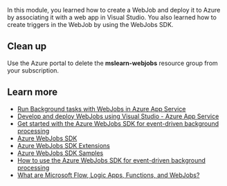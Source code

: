 In this module, you learned how to create a WebJob and deploy it to Azure by associating it with a web app in Visual Studio. You also learned how to create triggers in the WebJob by using the WebJobs SDK.

## Clean up

Use the Azure portal to delete the **mslearn-webjobs** resource group from your subscription.

## Learn more

- [Run Background tasks with WebJobs in Azure App Service](https://docs.microsoft.com/azure/app-service/webjobs-create)
- [Develop and deploy WebJobs using Visual Studio - Azure App Service](https://docs.microsoft.com/azure/app-service/webjobs-dotnet-deploy-vs)
- [Get started with the Azure WebJobs SDK for event-driven background processing](https://docs.microsoft.com/azure/app-service/webjobs-sdk-get-started)
- [Azure WebJobs SDK](https://github.com/Azure/azure-webjobs-sdk)
- [Azure WebJobs SDK Extensions](https://github.com/Azure/azure-webjobs-sdk-extensions/blob/master/README.md)
- [Azure WebJobs SDK Samples](https://github.com/Azure/azure-webjobs-sdk-samples)
- [How to use the Azure WebJobs SDK for event-driven background processing](https://docs.microsoft.com/azure/app-service/webjobs-sdk-how-to)
- [What are Microsoft Flow, Logic Apps, Functions, and WebJobs?](https://docs.microsoft.com/azure/azure-functions/functions-compare-logic-apps-ms-flow-webjobs)
